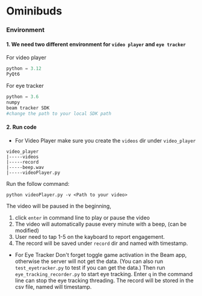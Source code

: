 # Ominibuds

### Environment

#### 1. We need two different environment for `video player` and `eye tracker`

For video player
```python
python = 3.12
PyQt6
```

For eye tracker
```python
python = 3.6
numpy
beam tracker SDK
#change the path to your local SDK path
```

#### 2. Run code

+   For Video Player
make sure you create the `videos` dir under `video_player`
```
video_player
|-----videos
|-----record
|-----beep.wav
|-----videoPlayer.py
```
Run the follow command:
```
python videoPlayer.py -v <Path to your video>
```
The video will be paused in the beginning, 
1. click `enter` in command line to play or pause the video
2. The video will automatically pause every minute with a beep, (can be modified)
3. User need to tap 1-5 on the kayboard to report engagement.
4. The record will be saved under `record` dir and named with timestamp.

+   For Eye Tracker
Don't forget toggle game activation in the Beam app, otherwise the server will not get the data.
(You can also run `test_eyetracker.py` to test if you can get the data.)
Then run `eye_tracking_recorder.py` to start eye tracking.
Enter `q` in the command line can stop the eye tracking threading.
The record will be stored in the csv file, named will timestamp.

